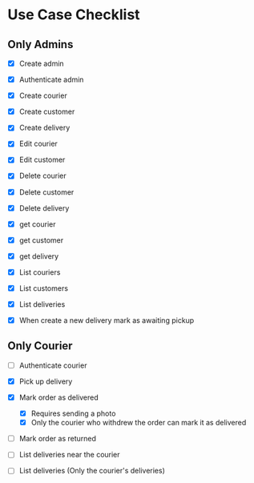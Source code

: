 # Use Case Checklist

## Only Admins

- [x] Create admin
- [x] Authenticate admin

- [x] Create courier
- [x] Create customer
- [x] Create delivery

- [x] Edit courier
- [x] Edit customer

- [x] Delete courier
- [x] Delete customer
- [x] Delete delivery

- [x] get courier
- [x] get customer
- [x] get delivery

- [x] List couriers
- [x] List customers
- [x] List deliveries

- [x] When create a new delivery mark as awaiting pickup

## Only Courier

- [ ] Authenticate courier
- [x] Pick up delivery

- [x] Mark order as delivered
  - [x] Requires sending a photo
  - [x] Only the courier who withdrew the order can mark it as delivered

- [ ] Mark order as returned
- [ ] List deliveries near the courier
- [ ] List deliveries (Only the courier's deliveries)
